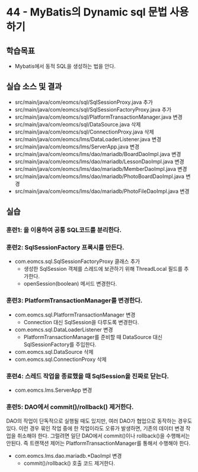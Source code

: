 # 44 - MyBatis의 Dynamic sql 문법 사용하기

## 학습목표

- Mybatis에서 동적 SQL을 생성하는 법을 안다.

## 실습 소스 및 결과

- src/main/java/com/eomcs/sql/SqlSessionProxy.java 추가
- src/main/java/com/eomcs/sql/SqlSessionFactoryProxy.java 추가
- src/main/java/com/eomcs/sql/PlatformTransactionManager.java 변경
- src/main/java/com/eomcs/sql/DataSource.java 삭제
- src/main/java/com/eomcs/sql/ConnectionProxy.java 삭제
- src/main/java/com/eomcs/lms/DataLoaderListener.java 변경
- src/main/java/com/eomcs/lms/ServerApp.java 변경
- src/main/java/com/eomcs/lms/dao/mariadb/BoardDaoImpl.java 변경
- src/main/java/com/eomcs/lms/dao/mariadb/LessonDaoImpl.java 변경
- src/main/java/com/eomcs/lms/dao/mariadb/MemberDaoImpl.java 변경
- src/main/java/com/eomcs/lms/dao/mariadb/PhotoBoardDaoImpl.java 변경
- src/main/java/com/eomcs/lms/dao/mariadb/PhotoFileDaoImpl.java 변경

## 실습  

### 훈련1: <sql>을 이용하여 공통 SQL코드를 분리한다.
  
### 훈련2: SqlSessionFactory 프록시를 만든다.

- com.eomcs.sql.SqlSessionFactoryProxy 클래스 추가
  - 생성한 SqlSession 객체를 스레드에 보관하기 위해 ThreadLocal 필드를 추가한다.
  - openSession(boolean) 메서드 변경한다.

### 훈련3: PlatformTransactionManager를 변경한다.

- com.eomcs.sql.PlatformTransactionManager 변경
  - Connection 대신 SqlSession을 다루도록 변경한다. 
- com.eomcs.sql.DataLoaderListener 변경
  - PlatformTransactionManager를 준비할 때 DataSource 대신 SqlSessionFactory를 주입한다.
- com.eomcs.sql.DataSource 삭제
- com.eomcs.sql.ConnectionProxy 삭제

### 훈련4: 스레드 작업을 종료했을 때 SqlSession을 진짜로 닫는다.

- com.eomcs.lms.ServerApp 변경

### 훈련5: DAO에서 commit()/rollback() 제거한다.

DAO의 작업이 단독적으로 실행될 때도 있지만,
여러 DAO가 협업으로 동작하는 경우도 있다.
이런 경우 묶인 작업 중에 한 작업이라도 오류가 발생하면,
기존의 데이터 변경 작업을 취소해야 한다.
그럴려면 일단 DAO에서 commit()이나 rollback()을 수행해서는 안된다.
즉 트랜잭션 제어는 PlatformTransactionManager를 통해서 수행해야 한다.

- com.eomcs.lms.dao.mariadb.*DaoImpl 변경
  - commit()/rollback() 호출 코드 제거한다.
